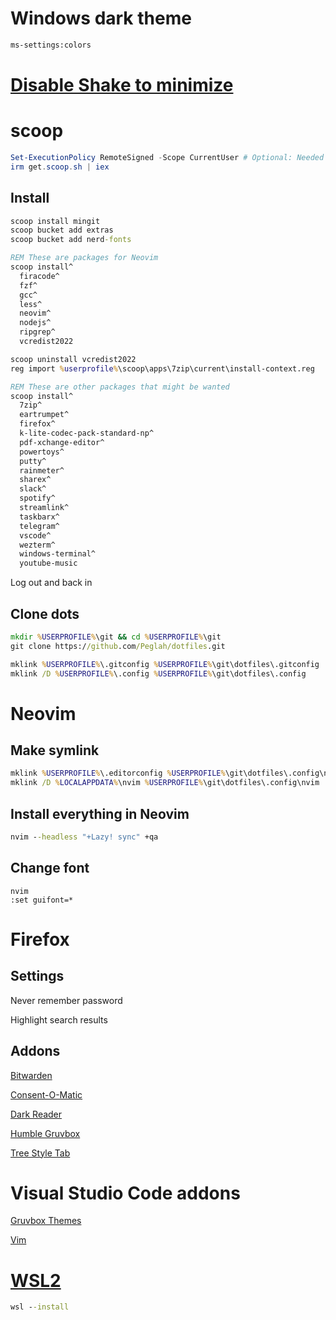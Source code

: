 # Windows dark theme
```cmd
ms-settings:colors
```

# [Disable Shake to minimize](https://www.technipages.com/how-to-disable-shake-to-minimize-in-windows-10)

# scoop
```powershell
Set-ExecutionPolicy RemoteSigned -Scope CurrentUser # Optional: Needed to run a remote script the first time
irm get.scoop.sh | iex
```

## Install
```cmd
scoop install mingit
scoop bucket add extras
scoop bucket add nerd-fonts

REM These are packages for Neovim
scoop install^
  firacode^
  fzf^
  gcc^
  less^
  neovim^
  nodejs^
  ripgrep^
  vcredist2022 

scoop uninstall vcredist2022
reg import %userprofile%\scoop\apps\7zip\current\install-context.reg

REM These are other packages that might be wanted
scoop install^
  7zip^
  eartrumpet^
  firefox^
  k-lite-codec-pack-standard-np^
  pdf-xchange-editor^
  powertoys^
  putty^
  rainmeter^
  sharex^
  slack^
  spotify^
  streamlink^
  taskbarx^
  telegram^
  vscode^
  wezterm^
  windows-terminal^
  youtube-music
```

Log out and back in

## Clone dots
```cmd
mkdir %USERPROFILE%\git && cd %USERPROFILE%\git
git clone https://github.com/Peglah/dotfiles.git

mklink %USERPROFILE%\.gitconfig %USERPROFILE%\git\dotfiles\.gitconfig
mklink /D %USERPROFILE%\.config %USERPROFILE%\git\dotfiles\.config
```

# Neovim
## Make symlink
```cmd
mklink %USERPROFILE%\.editorconfig %USERPROFILE%\git\dotfiles\.config\nvim\.editorconfig
mklink /D %LOCALAPPDATA%\nvim %USERPROFILE%\git\dotfiles\.config\nvim
```

## Install everything in Neovim
```cmd
nvim --headless "+Lazy! sync" +qa
```

## Change font
```
nvim
:set guifont=*
```

# Firefox 
## Settings
Never remember password

Highlight search results

## Addons
[Bitwarden](https://addons.mozilla.org/sv-SE/firefox/addon/bitwarden-password-manager/)

[Consent-O-Matic](https://addons.mozilla.org/sv-SE/firefox/addon/consent-o-matic/)

[Dark Reader](https://addons.mozilla.org/sv-SE/firefox/addon/darkreader/)

[Humble Gruvbox](https://addons.mozilla.org/sv-SE/firefox/addon/humble-gruvbox/)

[Tree Style Tab](https://addons.mozilla.org/sv-SE/firefox/addon/tree-style-tab/)

# Visual Studio Code addons
[Gruvbox Themes](https://marketplace.visualstudio.com/items?itemName=tomphilbin.gruvbox-themes)

[Vim](https://marketplace.visualstudio.com/items?itemName=vscodevim.vim)

# [WSL2](https://learn.microsoft.com/en-us/windows/wsl/install)
```cmd
wsl --install
```
